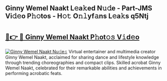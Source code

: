## Ginny Wemel Naakt L𝚎a𝚔ed N𝚞𝚍e - Part-JMS Vi𝚍𝚎o P𝚑𝚘tos - H𝚘𝚝 O𝚗𝚕yf𝚊ns L𝚎a𝚔s q5Ntj

# <h2><a href="http://kfcpkc.oniu.top/?m=Ginny+Wemel+Naakt">🔗👉 🔴 Ginny Wemel Naakt P𝚑ot𝚘𝚜 V𝚒d𝚎o</a></h2>

[![Ginny Wemel Naakt Nu𝚍e𝚜](https://i.imgur.com/0qMVB7G.gif)](http://kfcpkc.oniu.top/?m=Ginny+Wemel+Naakt)
Virtual entertainer and multimedia creator Ginny Wemel Naakt, acclaimed for sharing dance and lifestyle knowledge through trending choreographies and compact clips. Skilled acrobat Ginny Wemel Naakt, celebrated for their remarkable abilities and achievements in performing acrobatic feats.  
